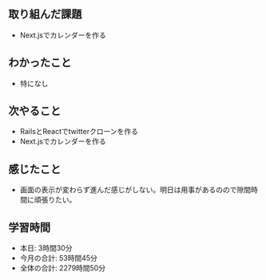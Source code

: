 ## 取り組んだ課題
- Next.jsでカレンダーを作る
## わかったこと
- 特になし
## 次やること
- RailsとReactでtwitterクローンを作る
- Next.jsでカレンダーを作る
## 感じたこと
- 画面の表示が変わらず進んだ感じがしない。明日は用事があるのので隙間時間に頑張りたい。
## 学習時間
- 本日: 3時間30分
- 今月の合計: 53時間45分
- 全体の合計: 2279時間50分
